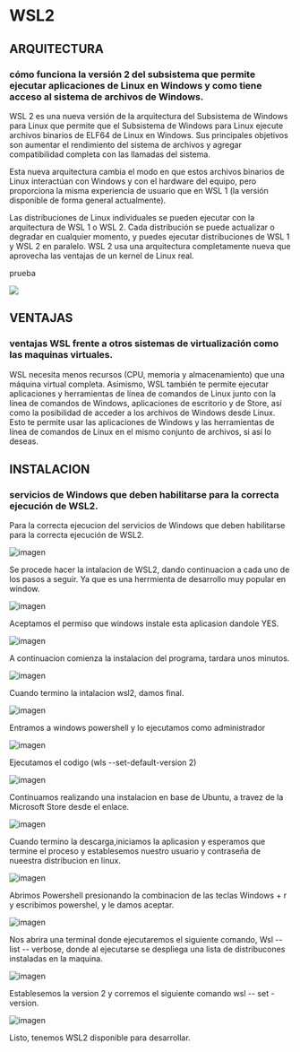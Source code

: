 # WSL2
## ARQUITECTURA

###  cómo funciona la versión 2 del subsistema que permite ejecutar aplicaciones de Linux en Windows y como tiene acceso al sistema de archivos de Windows.

WSL 2 es una nueva versión de la arquitectura del Subsistema de Windows para Linux que permite que el Subsistema de Windows para Linux ejecute archivos binarios de ELF64 de Linux en Windows. Sus principales objetivos son aumentar el rendimiento del sistema de archivos y agregar compatibilidad completa con las llamadas del sistema.

Esta nueva arquitectura cambia el modo en que estos archivos binarios de Linux interactúan con Windows y con el hardware del equipo, pero proporciona la misma experiencia de usuario que en WSL 1 (la versión disponible de forma general actualmente).

Las distribuciones de Linux individuales se pueden ejecutar con la arquitectura de WSL 1 o WSL 2. Cada distribución se puede actualizar o degradar en cualquier momento, y puedes ejecutar distribuciones de WSL 1 y WSL 2 en paralelo. WSL 2 usa una arquitectura completamente nueva que aprovecha las ventajas de un kernel de Linux real.

prueba

![](imagen.png)

## VENTAJAS

### ventajas WSL frente a otros sistemas de virtualización como las maquinas virtuales. 

WSL necesita menos recursos (CPU, memoria y almacenamiento) que una máquina virtual completa. Asimismo, WSL también te permite ejecutar aplicaciones y herramientas de línea de comandos de Linux junto con la línea de comandos de Windows, aplicaciones de escritorio y de Store, así como la posibilidad de acceder a los archivos de Windows desde Linux. Esto te permite usar las aplicaciones de Windows y las herramientas de línea de comandos de Linux en el mismo conjunto de archivos, si así lo deseas.

## INSTALACION

### servicios de Windows que deben habilitarse para la correcta ejecución de WSL2.

Para la correcta ejecucion del servicios de Windows que deben habilitarse para la correcta ejecución de WSL2.


![imagen](/ima/1.png)

Se procede hacer la intalacion de WSL2, dando continuacion a cada uno de los pasos a seguir. Ya que es una herrmienta de desarrollo muy popular en window.


![imagen](/ima/3.jpeg)

Aceptamos el permiso que  windows instale esta aplicasion dandole YES.

![imagen](/ima/4.jpeg)

A continuacion comienza la instalacion del programa, tardara unos minutos.

![imagen](/ima/5.jpeg)

Cuando termino la intalacion wsl2, damos final.

![imagen](/ima/6.jpeg)

Entramos a windows powershell y lo ejecutamos como administrador

![imagen](/ima/7.1.jpeg)


Ejecutamos el codigo (wls --set-default-version 2)

![imagen](/ima/8.jpeg)


Continuamos realizando una instalacion en base de Ubuntu, a travez de la Microsoft Store desde el enlace.


![imagen](/ima/9.jpeg)


Cuando termino la descarga,iniciamos la aplicasion y esperamos que termine el proceso y establesemos nuestro usuario y contraseña de nueestra distribucion en linux.


![imagen](/ima/10.jpeg)


Abrimos Powershell presionando la combinacion de las teclas Windows + r y escribimos powershel, y le damos aceptar.


![imagen](/ima/11.jpeg)

Nos abrira una terminal donde ejecutaremos el siguiente comando, Wsl -- list -- verbose, donde al ejecutarse se despliega una lista de distribucones instaladas en la maquina.


![imagen](/ima/12.jpeg)

Establesemos la version 2 y corremos el siguiente comando  wsl -- set - version.


![imagen](/ima/13.jpeg)

Listo, tenemos WSL2  disponible para desarrollar.


